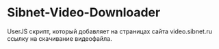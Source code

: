 Sibnet-Video-Downloader
=======================

UserJS скрипт, который добавляет на страницах сайта video.sibnet.ru ссылку на скачивание видеофайла.
